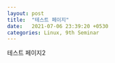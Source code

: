 ```yaml
---
layout: post
title:  "테스트 페이지"
date:   2021-07-06 23:39:20 +0530
categories: Linux, 9th Seminar
---
```

테스트 페이지2
